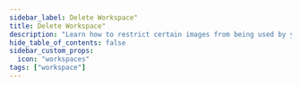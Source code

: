 ```yaml
---
sidebar_label: Delete Workspace"
title: Delete Workspace"
description: "Learn how to restrict certain images from being used by your workspace"
hide_table_of_contents: false
sidebar_custom_props:
  icon: "workspaces"
tags: ["workspace"]
---
```

